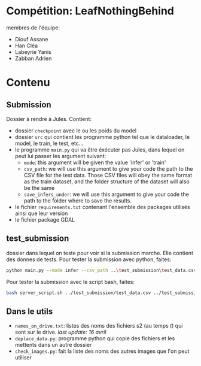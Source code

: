 # Compétition: LeafNothingBehind

membres de l'équipe:
- Diouf Assane
- Han Cléa
- Labeyrie Yanis
- Zabban Adrien

# Contenu

## Submission

Dossier à rendre à Jules. Contient:
- dossier `checkpoint` avec le ou les poids du model
- dossier `src` qui contient les programme python tel que le dataloader, le model, le train, le test, etc...
- le programme `main.py` qui va être éxécuter pas Jules, dans lequel on peut lui passer les argument suivant:
  - `mode`: this argument will be given the value 'infer' or 'train'
  - `csv_path`: we will use this argument to give your code the path to the CSV file for the test data. Those CSV files will obey the same format as the train dataset, and the folder structure of the dataset will also be the same
  - `save_infers_under`: we will use this argument to give your code the path to the folder where to save the results.
- le fichier `requirements.txt` contenant l'ensemble des packages utilisés ainsi que leur version
- le fichier package GDAL

## test_submission

dossier dans lequel on teste pour voir si la submission marche. Elle contient des donnes de tests.
Pour tester la submission avec python, faites:
```bash
python main.py --mode infer --csv_path ..\test_submission\test_data.csv --save_infers_under ..\test_submission\result
```

Pour tester la submission avec le script bash, faites:
```bash
bash server_script.sh ../test_submission/test_data.csv ../test_submission/result submission_16_april.zip
```


## Dans le utils
- `names_on_drive.txt`: listes des noms des fichiers s2 (au temps $t$) qui sont sur le drive. *last update: 16 avril*
- `deplace_data.py`: programme python qui copie des fichiers et les mettents dans un autre dossier
- `check_images.py`: fait la liste des noms des autres images que l'on peut utiliser
